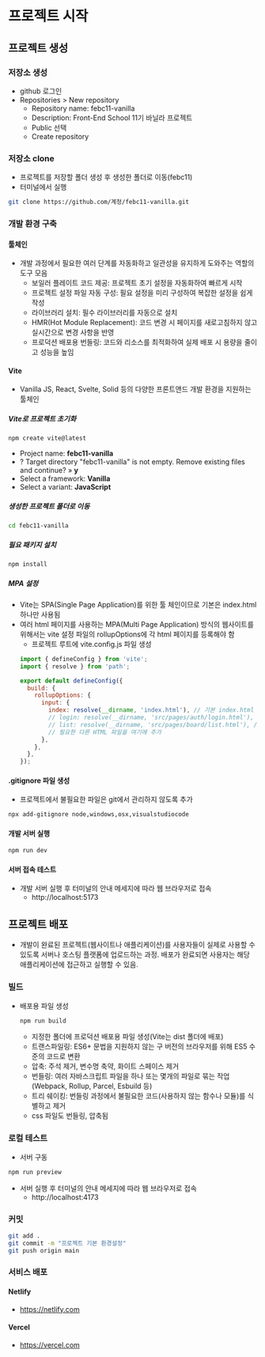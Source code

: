 # 프로젝트 시작
## 프로젝트 생성
### 저장소 생성
* github 로그인
* Repositories > New repository
  - Repository name: febc11-vanilla
  - Description: Front-End School 11기 바닐라 프로젝트
  - Public 선택
  - Create repository

### 저장소 clone
* 프로젝트를 저장할 폴더 생성 후 생성한 폴더로 이동(febc11)
* 터미널에서 실행
```sh
git clone https://github.com/계정/febc11-vanilla.git
```

### 개발 환경 구축
#### 툴체인
* 개발 과정에서 필요한 여러 단계를 자동화하고 일관성을 유지하게 도와주는 역할의 도구 모음
  - 보일러 플레이트 코드 제공: 프로젝트 초기 설정을 자동화하여 빠르게 시작
  - 프로젝트 설정 파일 자동 구성: 필요 설정을 미리 구성하여 복잡한 설정을 쉽게 작성
  - 라이브러리 설치: 필수 라이브러리를 자동으로 설치
  - HMR(Hot Module Replacement): 코드 변경 시 페이지를 새로고침하지 않고 실시간으로 변경 사항을 반영
  - 프로덕션 배포용 번들링: 코드와 리소스를 최적화하여 실제 배포 시 용량을 줄이고 성능을 높임

#### Vite
* Vanilla JS, React, Svelte, Solid 등의 다양한 프론트앤드 개발 환경을 지원하는 툴체인

##### Vite로 프로젝트 초기화
```sh
npm create vite@latest
```
- Project name: **febc11-vanilla**
- ? Target directory "febc11-vanilla" is not empty. Remove existing files and continue? » **y**
- Select a framework: **Vanilla**
- Select a variant: **JavaScript**

##### 생성한 프로젝트 폴더로 이동
```sh
cd febc11-vanilla
```

##### 필요 패키지 설치
```sh
npm install
```

##### MPA 설정
* Vite는 SPA(Single Page Application)를 위한 툴 체인이므로 기본은 index.html 하나만 사용됨
* 여러 html 페이지를 사용하는 MPA(Multi Page Application) 방식의 웹사이트를 위해서는 vite 설정 파일의 rollupOptions에 각 html 페이지를 등록해야 함
  - 프로젝트 루트에 vite.config.js 파일 생성
  ```js
  import { defineConfig } from 'vite';
  import { resolve } from 'path';

  export default defineConfig({
    build: {
      rollupOptions: {
        input: {
          index: resolve(__dirname, 'index.html'), // 기본 index.html
          // login: resolve(__dirname, 'src/pages/auth/login.html'), // 추가 HTML 파일
          // list: resolve(__dirname, 'src/pages/board/list.html'), // 추가 HTML 파일
          // 필요한 다른 HTML 파일을 여기에 추가
        },
      },
    },
  });
  ```

#### .gitignore 파일 생성
* 프로젝트에서 불필요한 파일은 git에서 관리하지 않도록 추가
```sh
npx add-gitignore node,windows,osx,visualstudiocode
```

#### 개발 서버 실행
```sh
npm run dev
```

#### 서버 접속 테스트
* 개발 서버 실행 후 터미널의 안내 메세지에 따라 웹 브라우저로 접속
  - http://localhost:5173

## 프로젝트 배포
* 개발이 완료된 프로젝트(웹사이트나 애플리케이션)를 사용자들이 실제로 사용할 수 있도록 서버나 호스팅 플랫폼에 업로드하는 과정. 배포가 완료되면 사용자는 해당 애플리케이션에 접근하고 실행할 수 있음.

### 빌드
* 배포용 파일 생성
  ```sh
  npm run build
  ```
  - 지정한 폴더에 프로덕션 배포용 파일 생성(Vite는 dist 폴더에 배포)
  - 트랜스파일링: ES6+ 문법을 지원하지 않는 구 버전의 브라우저를 위해 ES5 수준의 코드로 변환
  - 압축: 주석 제거, 변수명 축약, 화이트 스페이스 제거
  - 번들링: 여러 자바스크립트 파일을 하나 또는 몇개의 파일로 묶는 작업 (Webpack, Rollup, Parcel, Esbuild 등)
  - 트리 쉐이킹: 번들링 과정에서 불필요한 코드(사용하지 않는 함수나 모듈)를 식별하고 제거
  - css 파일도 번들링, 압축됨

### 로컬 테스트
* 서버 구동
```sh
npm run preview
```

* 서버 실행 후 터미널의 안내 메세지에 따라 웹 브라우저로 접속
  - http://localhost:4173

### 커밋
```sh
git add .
git commit -m "프로젝트 기본 환경설정"
git push origin main
```

### 서비스 배포
#### Netlify
* <https://netlify.com>

#### Vercel
* <https://vercel.com>
